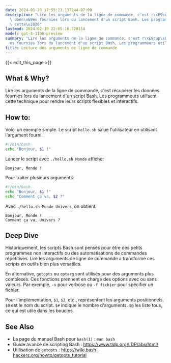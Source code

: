 ```yaml
---
date: 2024-01-20 17:55:23.137244-07:00
description: "Lire les arguments de la ligne de commande, c'est r\xE9cup\xE9rer les\
  \ donn\xE9es fournies lors du lancement d'un script Bash. Les programmeurs utilisent\
  \ cette\u2026"
lastmod: 2024-02-19 22:05:16.720154
model: gpt-4-1106-preview
summary: "Lire les arguments de la ligne de commande, c'est r\xE9cup\xE9rer les donn\xE9\
  es fournies lors du lancement d'un script Bash. Les programmeurs utilisent cette\u2026"
title: Lecture des arguments de ligne de commande
---
```


{{< edit_this_page >}}

## What & Why?
Lire les arguments de la ligne de commande, c'est récupérer les données fournies lors du lancement d'un script Bash. Les programmeurs utilisent cette technique pour rendre leurs scripts flexibles et interactifs.

## How to:
Voici un exemple simple. Le script `hello.sh` salue l'utilisateur en utilisant l'argument fourni.

```Bash
#!/bin/bash
echo "Bonjour, $1 !"
```

Lancer le script avec `./hello.sh Monde` affiche:

```
Bonjour, Monde !
```

Pour traiter plusieurs arguments:

```Bash
#!/bin/bash
echo "Bonjour, $1 !"
echo "Comment ça va, $2 ?"
```

Avec `./hello.sh Monde Univers`, on obtient:

```
Bonjour, Monde !
Comment ça va, Univers ?
```

## Deep Dive
Historiquement, les scripts Bash sont pensés pour être des petits programmes non interactifs ou des automatisations de commandes répétitives. Lire les arguments de ligne de commande a transformé ces scripts en outils bien plus versatiles.

En alternative, `getopts` ou `optarg` sont utilisés pour des arguments plus complexes. Ces fonctions prennent en charge des options avec ou sans valeurs. Par exemple, `-v` pour verbose ou `-f fichier` pour spécifier un fichier.

Pour l'implémentation, `$1`, `$2`, etc., représentent les arguments positionnels. `$0` est le nom du script. `$#` indique le nombre d'arguments. `$@` les liste tous, ce qui est utile dans les boucles.

## See Also
- La page du manuel Bash pour `bash(1)` : `man bash`
- Guide avancé de scripting Bash : https://www.tldp.org/LDP/abs/html/
- Utilisation de `getopts` : https://wiki.bash-hackers.org/howto/getopts_tutorial
